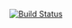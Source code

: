 [![Build Status](https://travis-ci.org/KAE-dev/FinalSocialNetworkBack.svg?branch=master)](https://travis-ci.org/KAE-dev/FinalSocialNetworkBack)
